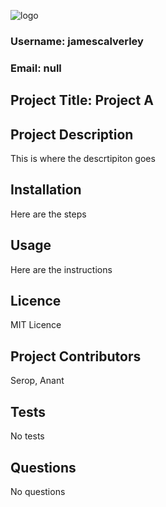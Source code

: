 ![logo](https://avatars1.githubusercontent.com/u/40436768?v=4)
 ### Username: jamescalverley
 ### Email: null
 ## Project Title: Project A
 ## Project Description
 This is where the descrtipiton goes
 ## Installation
 Here are the steps
 ## Usage
 Here are the instructions
 ## Licence
 MIT Licence
 ## Project Contributors
 Serop, Anant
 ## Tests
 No tests
 ## Questions
 No questions
